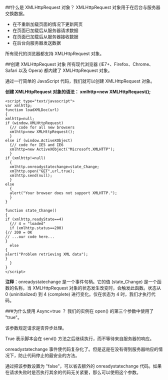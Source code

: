 ##什么是 XMLHttpRequest 对象？
XMLHttpRequest 对象用于在后台与服务器交换数据。

* 在不重新加载页面的情况下更新网页
* 在页面已加载后从服务器请求数据
* 在页面已加载后从服务器接收数据
* 在后台向服务器发送数据

所有现代的浏览器都支持 XMLHttpRequest 对象。

##创建 XMLHttpRequest 对象
所有现代浏览器 (IE7+、Firefox、Chrome、Safari 以及 Opera) 都内建了 XMLHttpRequest 对象。

通过一行简单的 JavaScript 代码，我们就可以创建 XMLHttpRequest 对象。

**创建 XMLHttpRequest 对象的语法：    xmlhttp=new XMLHttpRequest();**


    <script type="text/javascript">
    var xmlhttp;
    function loadXMLDoc(url)
    {
    xmlhttp=null;
    if (window.XMLHttpRequest)
      {// code for all new browsers
      xmlhttp=new XMLHttpRequest();
      }
    else if (window.ActiveXObject)
      {// code for IE5 and IE6
      xmlhttp=new ActiveXObject("Microsoft.XMLHTTP");
      }
    if (xmlhttp!=null)
      {
      xmlhttp.onreadystatechange=state_Change;
      xmlhttp.open("GET",url,true);
      xmlhttp.send(null);
      }
    else
      {
      alert("Your browser does not support XMLHTTP.");
      }
    }
    
    function state_Change()
    {
    if (xmlhttp.readyState==4)
      {// 4 = "loaded"
      if (xmlhttp.status==200)
    {// 200 = OK
    // ...our code here...
    }
      else
    {
    alert("Problem retrieving XML data");
    }
      }
    }
    </script>

**注释**：onreadystatechange 是一个事件句柄。它的值 (state_Change) 是一个函数的名称，当 XMLHttpRequest 对象的状态发生改变时，会触发此函数。状态从 0 (uninitialized) 到 4 (complete) 进行变化。仅在状态为 4 时，我们才执行代码。

###为什么使用 Async=true ？
我们的实例在 open() 的第三个参数中使用了 "true"。

该参数规定请求是否异步处理。

True 表示脚本会在 send() 方法之后继续执行，而不等待来自服务器的响应。

onreadystatechange 事件使代码复杂化了。但是这是在没有得到服务器响应的情况下，防止代码停止的最安全的方法。

通过把该参数设置为 "false"，可以省去额外的 onreadystatechange 代码。如果在请求失败时是否执行其余的代码无关紧要，那么可以使用这个参数。